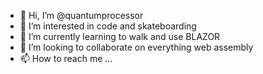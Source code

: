 - 👋 Hi, I’m @quantumprocessor
- 👀 I’m interested in code and skateboarding
- 🌱 I’m currently learning to walk and use BLAZOR
- 💞️ I’m looking to collaborate on everything web assembly
- 📫 How to reach me ...

<!---
quantumprocessor/quantumprocessor is a ✨ special ✨ repository because its `README.md` (this file) appears on your GitHub profile.
You can click the Preview link to take a look at your changes.
--->
